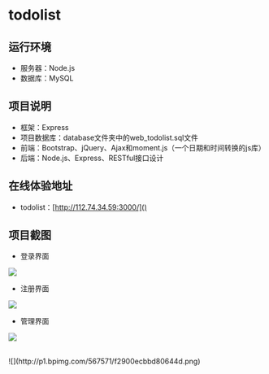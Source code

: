 # todolist

## 运行环境
- 服务器：Node.js
- 数据库：MySQL


## 项目说明
- 框架：Express
- 项目数据库：database文件夹中的web_todolist.sql文件
- 前端：Bootstrap、jQuery、Ajax和moment.js（一个日期和时间转换的js库）
- 后端：Node.js、Express、RESTful接口设计


## 在线体验地址
- todolist：[http://112.74.34.59:3000/]()


## 项目截图
- 登录界面

![](http://p1.bpimg.com/567571/e137c0e4671e3e5c.png)

- 注册界面

![](http://p1.bpimg.com/567571/c9521ce7ef89173c.png)

- 管理界面

![](http://p1.bpimg.com/567571/01ef8298dca94a7b.png)

<br/>
![](http://p1.bpimg.com/567571/f2900ecbbd80644d.png)